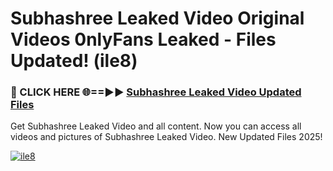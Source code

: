 # Subhashree Leaked Video Original Videos 0nlyFans Leaked - Files Updated! (ile8)

<h3>🔴 CLICK HERE 🌐==►► <a href="https://tinyurl.com/x26r9saj" rel="nofollow">Subhashree Leaked Video Updated Files</a></h3>

Get Subhashree Leaked Video and all content. Now you can access all videos and pictures of Subhashree Leaked Video. New Updated Files 2025!

[![ile8](https://i.imgur.com/LkgZPqh.gif)](https://tinyurl.com/x26r9saj)
